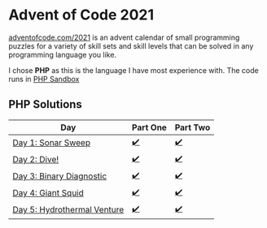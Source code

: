 # Advent of Code 2021
[adventofcode.com/2021](http://adventofcode.com/2021) is an advent calendar of small programming puzzles for a variety of skill sets and skill levels that can be solved in any programming language you like. 

I chose **PHP** as this is the language I have most experience with. The code runs in [PHP Sandbox](https://sandbox.onlinephpfunctions.com/)

## PHP Solutions

Day | Part One | Part Two
-----|-----|-----
[Day 1: Sonar Sweep](https://adventofcode.com/2021/day/1) | [:heavy_check_mark:](https://github.com/CostingGeek/advent-of-code-2021/blob/main/day-01/script_1.php) | [:heavy_check_mark:](https://github.com/CostingGeek/advent-of-code-2021/blob/main/day-01/script_2.php)
[Day 2: Dive!](https://adventofcode.com/2021/day/2) | [:heavy_check_mark:](https://github.com/CostingGeek/advent-of-code-2021/blob/main/day_02/script_1.php) | [:heavy_check_mark:](https://github.com/CostingGeek/advent-of-code-2021/blob/main/day_02/script_2.php)
[Day 3: Binary Diagnostic](https://adventofcode.com/2021/day/3) | [:heavy_check_mark:](https://github.com/CostingGeek/advent-of-code-2021/blob/main/day_03/script_1.php) | [:heavy_check_mark:](https://github.com/CostingGeek/advent-of-code-2021/blob/main/day_03/script_2.php)
[Day 4: Giant Squid](https://adventofcode.com/2021/day/4) | [:heavy_check_mark:](https://github.com/CostingGeek/advent-of-code-2021/blob/main/day_04/script_1.php) | [:heavy_check_mark:](https://github.com/CostingGeek/advent-of-code-2021/blob/main/day_04/script_2.php)
[Day 5: Hydrothermal Venture](https://adventofcode.com/2021/day/5) | [:heavy_check_mark:](https://github.com/CostingGeek/advent-of-code-2021/blob/main/day_05/script_1.php) | [:heavy_check_mark:](https://github.com/CostingGeek/advent-of-code-2021/blob/main/day_05/script_2.php)
